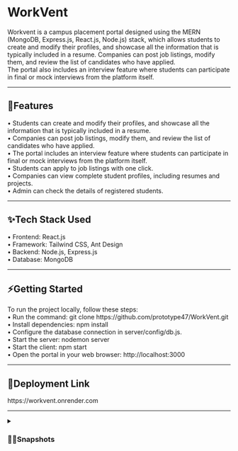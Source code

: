 <h1>WorkVent</h1>
Workvent is a campus placement portal designed using the MERN (MongoDB, Express.js, React.js, Node.js) stack, which allows students to create and modify their profiles, and showcase all the information that is typically included in a resume. Companies can post job listings, modify them, and review the list of candidates who have applied.<br />
The portal also includes an interview feature where students can participate in final or mock interviews from the platform itself.
<hr />
<h2>🎯Features</h2>
• Students can create and modify their profiles, and showcase all the information that is typically included in a resume.<br />
• Companies can post job listings, modify them, and review the list of candidates who have applied.<br />
• The portal includes an interview feature where students can participate in final or mock interviews from the platform itself.<br />
• Students can apply to job listings with one click.<br />
• Companies can view complete student profiles, including resumes and projects.<br />
• Admin can check the details of registered students.<br />
<hr />
<h2>✨Tech Stack Used</h2>
• Frontend: React.js <br />
• Framework: Tailwind CSS, Ant Design <br />
• Backend: Node.js, Express.js <br />
• Database: MongoDB <br />
<hr />
<h2>⚡Getting Started</h2>
To run the project locally, follow these steps:<br />
• Run the command: git clone https://github.com/prototype47/WorkVent.git <br />
• Install dependencies: npm install <br />
• Configure the database connection in server/config/db.js. <br />
• Start the server: nodemon server <br />
• Start the client: npm start <br />
• Open the portal in your web browser: http://localhost:3000 <br />
<hr />
<h2>💯Deployment Link</h2>
https://workvent.onrender.com
<hr />
<details>
    <summary><h3>👨‍🏫Snapshots</h3></summary> <br>
    <img src="https://user-images.githubusercontent.com/76837650/228854464-f90b358e-d4d2-498c-b621-c944d18750f7.png" alt="Register"> &nbsp; &nbsp;
    <img src="https://user-images.githubusercontent.com/76837650/228854503-e0f1e3d8-48fa-4c18-8fd4-bd4fd7e5a0bb.png" alt="Home"> &nbsp; &nbsp;
    <img src="https://user-images.githubusercontent.com/76837650/228854506-483cc118-1634-4d89-bf6c-8b9e2310ce7c.png" alt="Interview"> &nbsp; &nbsp;
</details>
